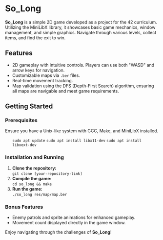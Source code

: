 <h1>So_Long</h1>
<p><strong>So_Long</strong> is a simple 2D game developed as a project for the 42 curriculum. Utilizing the MiniLibX library, it showcases basic game mechanics, window management, and simple graphics. Navigate through various levels, collect items, and find the exit to win.</p>

<h2>Features</h2>
<ul>
  <li>2D gameplay with intuitive controls. Players can use both "WASD" and arrow keys for navigation.</li>
  <li>Customizable maps via <code>.ber</code> files.</li>
  <li>Real-time movement tracking.</li>
  <li>Map validation using the DFS (Depth-First Search) algorithm, ensuring all maps are navigable and meet game requirements.</li>
</ul>

<h2>Getting Started</h2>
<h3>Prerequisites</h3>
<p>Ensure you have a Unix-like system with GCC, Make, and MiniLibX installed.</p>
<ul>
    <code>sudo apt update</code>
    <code>sudo apt install libx11-dev</code>
    <code>sudo apt install libxext-dev</code>
</ul>

<h3>Installation and Running</h3>
<ol>
  <li><strong>Clone the repository:</strong><br>
  <code>git clone [your-repository-link]</code></li>
  <li><strong>Compile the game:</strong><br>
  <code>cd so_long &amp;&amp; make</code></li>
  <li><strong>Run the game:</strong><br>
  <code>./so_long res/map/map.ber</code></li>
</ol>

<h3>Bonus Features</h3>
<ul>
  <li>Enemy patrols and sprite animations for enhanced gameplay.</li>
  <li>Movement count displayed directly in the game window.</li>
</ul>

<p>Enjoy navigating through the challenges of <strong>So_Long</strong>!</p>